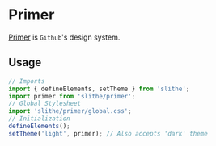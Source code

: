 # Primer

[Primer](https://primer.style/) is `Github`'s design system.

## Usage

``` typescript
// Imports
import { defineElements, setTheme } from 'slithe';
import primer from 'slithe/primer';
// Global Stylesheet
import 'slithe/primer/global.css';
// Initialization
defineElements();
setTheme('light', primer); // Also accepts 'dark' theme
```
